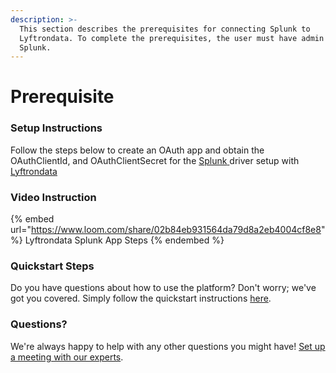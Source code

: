 ```yaml
---
description: >-
  This section describes the prerequisites for connecting Splunk to
  Lyftrondata. To complete the prerequisites, the user must have admin access to
  Splunk.
---
```


# Prerequisite

<mark style="color:blue;"></mark>

### Setup Instructions

Follow the steps below to create an OAuth app and obtain the OAuthClientId, and OAuthClientSecret for the [Splunk](https://www.lyftrondata.com/integration/splunk/)[ ](https://www.lyftrondata.com/integration/freshdesk/)driver setup with [Lyftrondata](https://www.lyftrondata.com)

### Video Instruction

{% embed url="https://www.loom.com/share/02b84eb931564da79d8a2eb4004cf8e8" %}
Lyftrondata Splunk App Steps
{% endembed %}

### Quickstart Steps

Do you have questions about how to use the platform? Don't worry; we've got you covered. Simply follow the quickstart instructions [here](../../../quickstart-steps.md).

### Questions? <a href="#questions" id="questions"></a>

We're always happy to help with any other questions you might have! [Set up a meeting with our experts](https://www.lyftrondata.com/book-a-meeting/).

